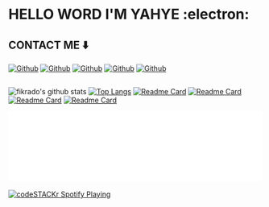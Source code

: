 <p aligin="center">
 <img height="/WhatsApp Image 2021-03-09 at 19.47.02.jpeg">
</p>

<h1> HELLO WORD I'M YAHYE :electron: </h1>













##
##


## CONTACT ME ⬇️


[![Github](https://img.shields.io/badge/Facebook-fikrado-blue?style=for-the-badge&logo=facebook)](https://facebook.com/fikrado4048063)
[![Github](https://img.shields.io/badge/WhatsApp-Mr_Yahye-lightgreen?style=for-the-badge&logo=whatsapp)](https://api.whatsapp.com/send?phone=252634048063)
[![Github](https://img.shields.io/badge/TELEGRAM-MR_Yahye-orange?style=for-the-badge&logo=telegram)](https://t.me/Mr_yahye)
[![Github](https://img.shields.io/badge/Twitter-fikrado-aqua?style=for-the-badge&logo=twitter)](https://twitter.com/fikrao1)
[![Github](https://img.shields.io/github/followers/fikrado?style=social)](https://github.com/fikrado)
            
##
##


![fikrado's github stats](https://github-readme-stats.vercel.app/api?username=fikrado&show_icons=true&theme=tokyonight)
[![Top Langs](https://github-readme-stats.vercel.app/api/top-langs/?username=fikrado&langs_count=10&theme=tokyonight)](https://github.com/anuraghazra/github-readme-stats)
[![Readme Card](https://github-readme-stats.vercel.app/api/pin/?username=fikrado&repo=fikrado.py)](https://github.com/anuraghazra/github-readme-stats)
[![Readme Card](https://github-readme-stats.vercel.app/api/pin/?username=fikrado&repo=qurxin)](https://github.com/anuraghazra/github-readme-stats)
[![Readme Card](https://github-readme-stats.vercel.app/api/pin/?username=fikrado&repo=JOKER-burtal-force)](https://github.com/anuraghazra/github-readme-stats)
[![Readme Card](https://github-readme-stats.vercel.app/api/pin/?username=fikrado&repo=fikrado.txt)](https://github.com/anuraghazra/github-readme-stats)

<img src="https://raw.githubusercontent.com/lowlighter/lowlighter/aa85d2d130d984cdf495cc00fb32d0ce61b0cf9a/metrics.plugin.pagespeed.svg">



[<img src="https://now-playing-codestackr.vercel.app/api/spotify-playing" alt="codeSTACKr Spotify Playing" width="350" />](https://open.spotify.com/user/swyqyimdc12jajde4vpwd2x1b)
